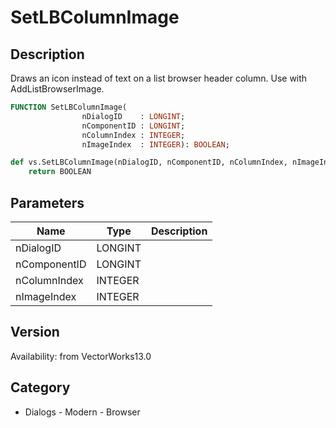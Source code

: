 # SetLBColumnImage

## Description
Draws an icon instead of text on a list browser header column.  Use with AddListBrowserImage.

```pascal
FUNCTION SetLBColumnImage(
				nDialogID    : LONGINT;
				nComponentID : LONGINT;
				nColumnIndex : INTEGER;
				nImageIndex  : INTEGER): BOOLEAN;
```

```python
def vs.SetLBColumnImage(nDialogID, nComponentID, nColumnIndex, nImageIndex):
    return BOOLEAN
```

## Parameters
|Name|Type|Description|
|---|---|---|
|nDialogID|LONGINT|   |
|nComponentID|LONGINT|   |
|nColumnIndex|INTEGER|   |
|nImageIndex|INTEGER|   |

## Version
Availability: from VectorWorks13.0

## Category
* Dialogs - Modern - Browser

